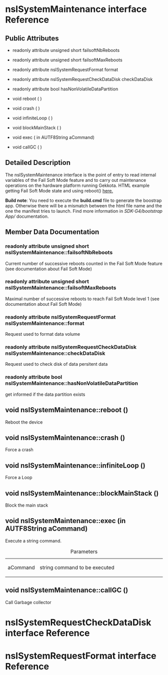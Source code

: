 nsISystemMaintenance interface Reference
========================================

Public Attributes
-----------------

-   readonly attribute unsigned short failsoftNbReboots

<!-- -->

-   readonly attribute unsigned short failsoftMaxReboots

<!-- -->

-   readonly attribute nsISystemRequestFormat format

<!-- -->

-   readonly attribute nsISystemRequestCheckDataDisk checkDataDisk

<!-- -->

-   readonly attribute bool hasNonVolatileDataPartition

-   void reboot ( )

<!-- -->

-   void crash ( )

<!-- -->

-   void infiniteLoop ( )

<!-- -->

-   void blockMainStack ( )

<!-- -->

-   void exec ( in AUTF8String aCommand)

<!-- -->

-   void callGC ( )

Detailed Description
--------------------

The nsISystemMaintenance interface is the point of entry to read internal variables of the Fail Soft Mode feature and to carry out maintenance operations on the hardware platform running Gekkota. HTML example getting Fail Soft Mode state and using reboot() [here.](example1.html)

**Build note**: You need to execute the **build.cmd** file to generate the boostrap app. Otherwise there will be a mismatch between the html file name and the one the manifest tries to launch. Find more information in *SDK-G4/bootstrap App/* documentation.

Member Data Documentation
-------------------------

### readonly attribute unsigned short nsISystemMaintenance::failsoftNbReboots

Current number of successive reboots counted in the Fail Soft Mode feature (see documentation about Fail Soft Mode)

### readonly attribute unsigned short nsISystemMaintenance::failsoftMaxReboots

Maximal number of successive reboots to reach Fail Soft Mode level 1 (see documentation about Fail Soft Mode)

### readonly attribute nsISystemRequestFormat nsISystemMaintenance::format

Request used to format data volume

### readonly attribute nsISystemRequestCheckDataDisk nsISystemMaintenance::checkDataDisk

Request used to check disk of data persitent data

### readonly attribute bool nsISystemMaintenance::hasNonVolatileDataPartition

get informed if the data partition exists

void nsISystemMaintenance::reboot ()
------------------------------------

Reboot the device

void nsISystemMaintenance::crash ()
-----------------------------------

Force a crash

void nsISystemMaintenance::infiniteLoop ()
------------------------------------------

Force a Loop

void nsISystemMaintenance::blockMainStack ()
--------------------------------------------

Block the main stack

void nsISystemMaintenance::exec (in AUTF8String aCommand)
---------------------------------------------------------

Execute a string command.

<table>
<caption>Parameters</caption>
<colgroup>
<col width="20%" />
<col width="80%" />
</colgroup>
<tbody>
<tr class="odd">
<td align="left">aCommand</td>
<td align="left"><p>string command to be executed</p></td>
</tr>
</tbody>
</table>

void nsISystemMaintenance::callGC ()
------------------------------------

Call Garbage collector

nsISystemRequestCheckDataDisk interface Reference
=================================================

nsISystemRequestFormat interface Reference
==========================================
